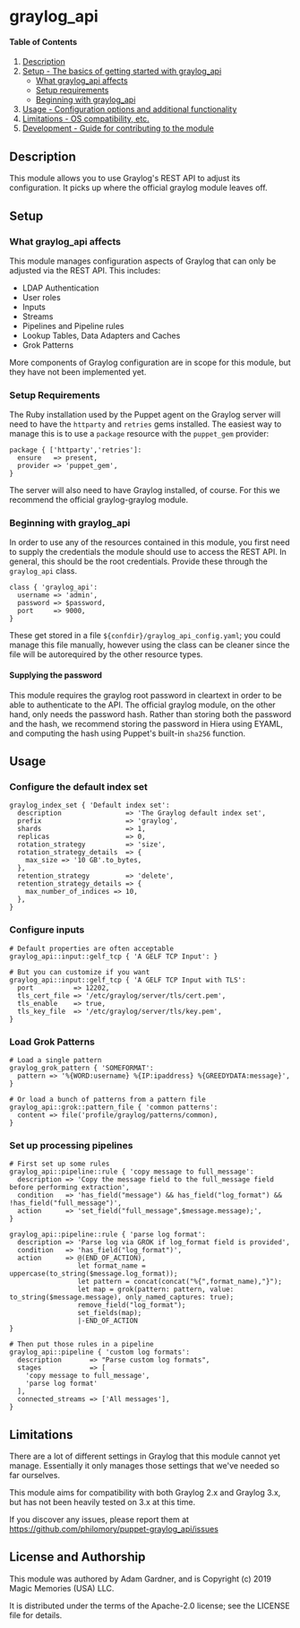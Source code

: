 # graylog_api

#### Table of Contents

1. [Description](#description)
2. [Setup - The basics of getting started with graylog_api](#setup)
    * [What graylog_api affects](#what-graylog_api-affects)
    * [Setup requirements](#setup-requirements)
    * [Beginning with graylog_api](#beginning-with-graylog_api)
3. [Usage - Configuration options and additional functionality](#usage)
4. [Limitations - OS compatibility, etc.](#limitations)
5. [Development - Guide for contributing to the module](#development)

## Description

This module allows you to use Graylog's REST API to adjust its configuration.
It picks up where the official graylog module leaves off.

## Setup

### What graylog_api affects

This module manages configuration aspects of Graylog that can only be adjusted
via the REST API. This includes:

* LDAP Authentication
* User roles
* Inputs
* Streams
* Pipelines and Pipeline rules
* Lookup Tables, Data Adapters and Caches
* Grok Patterns

More components of Graylog configuration are in scope for this module, but they
have not been implemented yet.

### Setup Requirements

The Ruby installation used by the Puppet agent on the Graylog server will need
to have the `httparty` and `retries` gems installed. The easiest way to manage
this is to use a `package` resource with the `puppet_gem` provider:

```puppet
package { ['httparty','retries']:
  ensure   => present,
  provider => 'puppet_gem',
}
```

The server will also need to have Graylog installed, of course. For this we
recommend the official graylog-graylog module.

### Beginning with graylog_api

In order to use any of the resources contained in this module, you first need
to supply the credentials the module should use to access the REST API. In
general, this should be the root credentials. Provide these through the
`graylog_api` class.

```puppet
class { 'graylog_api':
  username => 'admin',
  password => $password,
  port     => 9000,
}
```

These get stored in a file `${confdir}/graylog_api_config.yaml`; you could
manage this file manually, however using the class can be cleaner since the
file will be autorequired by the other resource types.

#### Supplying the password
This module requires the graylog root password in cleartext in order to be able
to authenticate to the API. The official graylog module, on the other hand,
only needs the password hash. Rather than storing both the password and the
hash, we recommend storing the password in Hiera using EYAML, and computing the
hash using Puppet's built-in `sha256` function.

## Usage

### Configure the default index set

```puppet
graylog_index_set { 'Default index set':
  description                => 'The Graylog default index set',
  prefix                     => 'graylog',
  shards                     => 1,
  replicas                   => 0,
  rotation_strategy          => 'size',
  rotation_strategy_details  => {
    max_size => '10 GB'.to_bytes,
  },
  retention_strategy         => 'delete',
  retention_strategy_details => {
    max_number_of_indices => 10,
  },
}
```

### Configure inputs

```puppet
# Default properties are often acceptable
graylog_api::input::gelf_tcp { 'A GELF TCP Input': }

# But you can customize if you want
graylog_api::input::gelf_tcp { 'A GELF TCP Input with TLS':
  port          => 12202,
  tls_cert_file => '/etc/graylog/server/tls/cert.pem',
  tls_enable    => true,
  tls_key_file  => '/etc/graylog/server/tls/key.pem',
}
```

### Load Grok Patterns

```puppet
# Load a single pattern
graylog_grok_pattern { 'SOMEFORMAT':
  pattern => '%{WORD:username} %{IP:ipaddress} %{GREEDYDATA:message}',
}

# Or load a bunch of patterns from a pattern file
graylog_api::grok::pattern_file { 'common patterns':
  content => file('profile/graylog/patterns/common),
}
```

### Set up processing pipelines

```puppet
# First set up some rules
graylog_api::pipeline::rule { 'copy message to full_message':
  description => 'Copy the message field to the full_message field before performing extraction',
  condition   => 'has_field("message") && has_field("log_format") && !has_field("full_message")',
  action      => 'set_field("full_message",$message.message);',
}

graylog_api::pipeline::rule { 'parse log format':
  description => 'Parse log via GROK if log_format field is provided',
  condition   => 'has_field("log_format")',
  action      => @(END_OF_ACTION),
                 let format_name = uppercase(to_string($message.log_format));
                 let pattern = concat(concat("%{",format_name),"}");
                 let map = grok(pattern: pattern, value: to_string($message.message), only_named_captures: true);
                 remove_field("log_format");
                 set_fields(map);
                 |-END_OF_ACTION
}

# Then put those rules in a pipeline
graylog_api::pipeline { 'custom log formats':
  description       => "Parse custom log formats",
  stages            => [
    'copy message to full_message',
    'parse log format'
  ],
  connected_streams => ['All messages'],
}
```

## Limitations

There are a lot of different settings in Graylog that this module cannot yet
manage. Essentially it only manages those settings that we've needed so far
ourselves.

This module aims for compatibility with both Graylog 2.x and Graylog 3.x, but
has not been heavily tested on 3.x at this time.

If you discover any issues, please report them at
https://github.com/philomory/puppet-graylog_api/issues

## License and Authorship

This module was authored by Adam Gardner, and is Copyright (c) 2019 Magic Memories (USA) LLC. 

It is distributed under the terms of the Apache-2.0 license; see the LICENSE file for details.